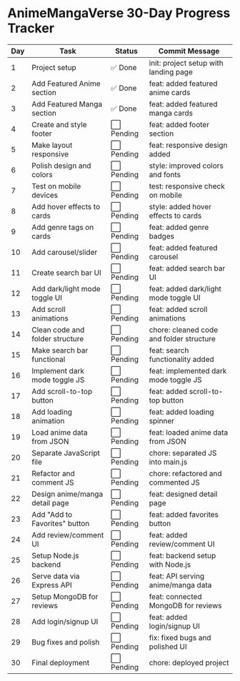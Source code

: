 # AnimeMangaVerse 30-Day Progress Tracker

| Day | Task                         | Status    | Commit Message                      |
|-----|------------------------------|-----------|-----------------------------------|
| 1   | Project setup                 | ✅ Done   | init: project setup with landing page |
| 2   | Add Featured Anime section    | ✅ Done   | feat: added featured anime cards  |
| 3   | Add Featured Manga section    | ✅ Done   | feat: added featured manga cards  |
| 4   | Create and style footer       | ⬜ Pending | feat: added footer section         |
| 5   | Make layout responsive        | ⬜ Pending | feat: responsive design added      |
| 6   | Polish design and colors      | ⬜ Pending | style: improved colors and fonts   |
| 7   | Test on mobile devices        | ⬜ Pending | test: responsive check on mobile   |
| 8   | Add hover effects to cards    | ⬜ Pending | style: added hover effects to cards |
| 9   | Add genre tags on cards       | ⬜ Pending | feat: added genre badges           |
| 10  | Add carousel/slider           | ⬜ Pending | feat: added featured carousel     |
| 11  | Create search bar UI          | ⬜ Pending | feat: added search bar UI          |
| 12  | Add dark/light mode toggle UI | ⬜ Pending | feat: added dark/light mode toggle UI |
| 13  | Add scroll animations         | ⬜ Pending | feat: added scroll animations      |
| 14  | Clean code and folder structure | ⬜ Pending | chore: cleaned code and folder structure |
| 15  | Make search bar functional    | ⬜ Pending | feat: search functionality added   |
| 16  | Implement dark mode toggle JS | ⬜ Pending | feat: implemented dark mode toggle JS |
| 17  | Add scroll-to-top button      | ⬜ Pending | feat: added scroll-to-top button   |
| 18  | Add loading animation         | ⬜ Pending | feat: added loading spinner        |
| 19  | Load anime data from JSON     | ⬜ Pending | feat: loaded anime data from JSON  |
| 20  | Separate JavaScript file      | ⬜ Pending | chore: separated JS into main.js   |
| 21  | Refactor and comment JS       | ⬜ Pending | chore: refactored and commented JS |
| 22  | Design anime/manga detail page| ⬜ Pending | feat: designed detail page          |
| 23  | Add "Add to Favorites" button | ⬜ Pending | feat: added favorites button       |
| 24  | Add review/comment UI         | ⬜ Pending | feat: added review/comment UI       |
| 25  | Setup Node.js backend         | ⬜ Pending | feat: backend setup with Node.js    |
| 26  | Serve data via Express API    | ⬜ Pending | feat: API serving anime/manga data  |
| 27  | Setup MongoDB for reviews    | ⬜ Pending | feat: connected MongoDB for reviews |
| 28  | Add login/signup UI           | ⬜ Pending | feat: added login/signup UI         |
| 29  | Bug fixes and polish          | ⬜ Pending | fix: fixed bugs and polished UI     |
| 30  | Final deployment              | ⬜ Pending | chore: deployed project             |

